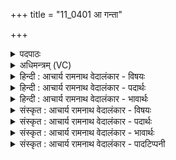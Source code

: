 +++
title = "11_0401 आ गन्ता"

+++
<details><summary>पदपाठः</summary>

आ꣢। ग꣣न्ता। मा꣢। रि꣣षण्यत। प्र꣡स्था꣢꣯वानः। प्र। स्था꣣वानः। मा꣢। अ꣡प꣢꣯। स्था꣣त। समन्यवः। स। मन्यवः। दृढा꣢। चि꣣त्। यमयिष्णवः। ४०१।
</details>

<details><summary>अधिमन्त्रम् (VC)</summary>

- मरुतः
- सौभरि: काण्व:
- ककुप्
- ऋषभः
- ऐन्द्रं काण्डम्
</details>

<details><summary>हिन्दी : आचार्य रामनाथ वेदालंकार - विषयः</summary>

अगले मन्त्र के ‘मरुतः’ देवता हैं। उन्हें सम्बोधन करके कहा गया है।
</details>

<details><summary>हिन्दी : आचार्य रामनाथ वेदालंकार - पदार्थः</summary>

पदार्थान्वयभाषाः -  प्रथम—सैनिकों के पक्ष में। युद्ध उपस्थित होने पर राष्ट्र के सैनिकों को पुकारा जा रहा है। हे (प्रस्थावानः) रण-प्रस्थान करनेवाले वीर सैनिको ! तुम शत्रुओं से युद्ध करने के लिए (आ गन्त) आओ, न आकर (मा रिषण्यत) राष्ट्र की क्षति मत करो। हे (समन्यवः) मन्युवालो ! हे (दृढा चित्) दृढ रिपुदलों को भी (यमयिष्णवः) रोकने में समर्थ वीरो ! तुम (मा अपस्थात) युद्ध से अलग मत रहो ॥ द्वितीय—प्राणों के पक्ष में। पूरक-कुम्भक-रेचक आदि की विधि से प्राणायाम का अभ्यास करता हुआ योगसाधक प्राणों को सम्बोधित कर रहा है। हे (प्रस्थावानः) प्राणायाम के लिए प्रस्थित मेरे प्राणो ! तुम (आ गन्त) रेचक प्राणायाम से बाहर जाकर पूरक प्राणायाम के द्वारा पुनः अन्दर आओ, (मा रिषण्यत) हमारे स्वास्थ्य की हानि मत करो। हे (समन्यवः) तेजस्वी प्राणो !(दृढा चित्) दृढ़ता से शरीर में बद्ध भी रोग, मलिनता आदियों को (यमयिष्णवः) दूर करने में समर्थ प्राणो ! तुम (मा अपस्थात) शरीर से बाहर ही स्थित मत हो जाओ, किन्तु पूरक, कुम्भक, रेचक और स्तम्भवृत्ति के व्यापारों द्वारा मेरी प्राणसिद्धि कराओ। भाव यह है कि हम प्राणायाम से विरत न होकर नियम से उसके अभ्यास द्वारा प्रकाश के आवरण का क्षय करके धारणाओं में मन की योग्यता सम्पादित करें ॥३॥ इस मन्त्र में श्लेषालङ्कार है ॥३॥
</details>

<details><summary>हिन्दी : आचार्य रामनाथ वेदालंकार - भावार्थः</summary>

भावार्थभाषाः -  शत्रुओं से राष्ट्र के आक्रान्त हो जाने पर वीर योद्धाओं को चाहिए कि शत्रुओं को दिशाओं में इधर-उधर भगाकर या धराशायी करके राष्ट्र की कीर्ति को दिग्दिगन्त में फैलायें। इसी प्रकार रोग, मलिनता आदि से शरीर के आक्रान्त होने पर प्राण पूरक, कुम्भक आदि के क्रम से शरीर के स्वास्थ्य का विस्तार कर आयु को लम्बा करें ॥३॥
</details>

<details><summary>संस्कृत : आचार्य रामनाथ वेदालंकार - विषयः</summary>

अथ मरुतो देवताः। तान् सम्बोधयन्नाह।
</details>

<details><summary>संस्कृत : आचार्य रामनाथ वेदालंकार - पदार्थः</summary>

पदार्थान्वयभाषाः -  प्रथमः—सैनिकपरः। उपस्थिते युद्धे राष्ट्रवीरा आहूयन्ते। हे (प्रस्थावानः) रणप्रस्थानकारिणः मरुतः वीराः सैनिकाः। प्र पूर्वात् तिष्ठतेः ‘आतो मनिन् क्वनिब्वनिपश्च। अ० ३।२।७४’ इति वनिप् प्रत्ययः। यूयम् (आ गन्त) आगच्छत शत्रुभिः योद्धुम्, अनागमनेन (मा रिषण्यत) स्वराष्ट्रस्य क्षतिं न कुरुत। ‘दुरस्युर्द्रविणस्युर्वृषण्यति रिषण्यति। अ० ७।४।३६’ इति रिष्टस्य रिषण्भावो निपात्यते क्यचि परतः। हे (समन्यवः) मन्युयुक्ताः ! हे (दृढाचित्) दृढान्यपि रिपुदलानि (यमयिष्णवः) उपरमयितुं समर्था वीराः ! यूयम् (मा अपस्थात) नैव युद्धाद् दूरे तिष्ठत। दृढा इत्यत्र ‘शेश्छन्दसि बहुलम्। अ० ६।१।७०’ इति शसः शेर्लोपः। प्रस्थावानः, समन्यवः, यमयिष्णवः इति त्रीण्यपि सम्बोधनान्तानि पदानि। चरमयोर्द्वयोरामन्त्रितस्वरो निघातः सम्पद्यते, प्रथमस्य तु पादादित्वात् षाष्ठेन आद्युदात्तत्वम् ॥ अथ द्वितीयः—प्राणपरः। पूरककुम्भकरेचकादिविधिना प्राणायाममभ्यस्यन् योगसाधकः प्राणान् सम्बोधयन्नाह। हे (प्रस्थावानः) प्राणायामाय प्रस्थिताः मदीयाः प्राणाः ! यूयम् (आ गन्त) रेचकप्राणायामेन बहिर्गताः सन्तः पूरकविधिना पुनः आयात, (मा रिषण्यत) नैव स्वास्थ्यहानिं कुरुत। हे (समन्यवः) सतेजस्काः, हे (दृढा चित्) शरीरे दृढं बद्धान्यपि रोगमालिन्यादीनि (यमयिष्णवः) उपरमयितुं क्षमाः प्राणाः ! (मा अपस्थात) शरीराद् बहिरेव स्थिता न भवत, किन्तु पूरक-कुम्भक-रेचक-स्तम्भवृत्तिव्यापारद्वारेण मम प्राणसिद्धिं कारयत। वयं प्राणायामाद् विरता न भूत्वा नियमेन तदभ्यासद्वारा प्रकाशावरणक्षयं विधाय धारणासु मनसो योग्यतां सम्पादयेमेति भावः२ ॥३॥ अत्र श्लेषालङ्कारः ॥३॥
</details>

<details><summary>संस्कृत : आचार्य रामनाथ वेदालंकार - भावार्थः</summary>

भावार्थभाषाः -  राष्ट्रे शत्रुभिराक्रान्ते सति वीरैर्योद्धृभिः शत्रून् कान्दिशीकान् विद्राव्य धराशायिनो वा विधाय राष्ट्रस्य कीर्तिर्दिग्दिगन्तेषु विस्तारणीया। तथैव शरीरे रोगमालिन्यादिभिरुपद्रुते सति प्राणाः पूरककुम्भकादिक्रमेण शरीरस्य स्वास्थ्यं विस्तार्य दीर्घमायुः प्रतन्वन्तुतराम् ॥३॥
</details>

<details><summary>संस्कृत : आचार्य रामनाथ वेदालंकार - पादटिप्पनी</summary>

टिप्पणी:   १. ऋ० ८।२०।१ ‘दृढा चिद्यमयिष्णवः’ इत्यत्र ‘स्थिरा चिन्नमयिष्णवः’ इति पाठः। २. द्रष्टव्यम्—योग० २।४९-५३।
</details>